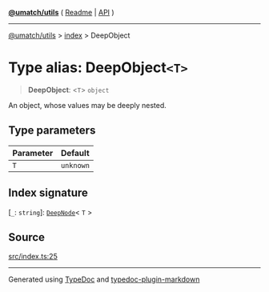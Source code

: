 [**@umatch/utils**](../../README.md) ( [Readme](../../README.md) \| [API](../../API.md) )

---

[@umatch/utils](../../API.md) > [index](../README.md) > DeepObject

# Type alias: DeepObject`<T>`

> **DeepObject**: \<`T`\> `object`

An object, whose values may be deeply nested.

## Type parameters

| Parameter | Default   |
| :-------- | :-------- |
| `T`       | `unknown` |

## Index signature

\[`_`: `string`\]: [`DeepNode`](type-alias.DeepNode.md)\< `T` \>

## Source

[src/index.ts:25](https://github.com/umatch-oficial/utils/blob/1dcf13d/src/index.ts#L25)

---

Generated using [TypeDoc](https://typedoc.org/) and [typedoc-plugin-markdown](https://www.npmjs.com/package/typedoc-plugin-markdown)

